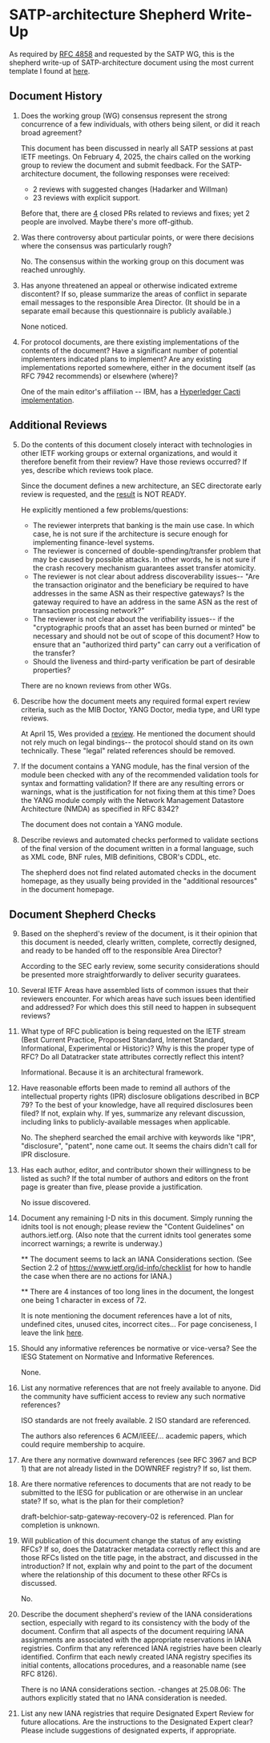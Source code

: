 # SATP-architecture Shepherd Write-Up

As required by [RFC 4858](https://www.rfc-editor.org/rfc/rfc4858.txt) and requested by the SATP WG, this is the shepherd write-up of SATP-architecture document using the most current template I found at [here](https://datatracker.ietf.org/doc/shepherdwriteup-template/individual).


## Document History
1. Does the working group (WG) consensus represent the strong concurrence of a
few individuals, with others being silent, or did it reach broad agreement?

    This document has been discussed in nearly all SATP sessions at past IETF meetings. On February 4, 2025, the chairs called on the working group to review the document and submit feedback. For the SATP-architecture document, the following responses were received:

    * 2 reviews with suggested changes (Hadarker and Willman)
    * 23 reviews with explicit support. 

    Before that, there are [4](https://github.com/ietf-satp/draft-ietf-satp-architecture/pulls?q=is%3Apr+is%3Aclosed) closed PRs related to reviews and fixes; yet 2 people are involved. Maybe there's more off-github.

2. Was there controversy about particular points, or were there decisions where
the consensus was particularly rough?

    No. The consensus within the working group on this document was reached unroughly.

3. Has anyone threatened an appeal or otherwise indicated extreme discontent? If
so, please summarize the areas of conflict in separate email messages to the
responsible Area Director. (It should be in a separate email because this
questionnaire is publicly available.)

    None noticed.

4. For protocol documents, are there existing implementations of the contents of
the document? Have a significant number of potential implementers indicated
plans to implement? Are any existing implementations reported somewhere,
either in the document itself (as RFC 7942 recommends) or elsewhere
(where)?

    One of the main editor's affiliation -- IBM, has a [Hyperledger Cacti implementation](https://hyperledger-cacti.github.io/cacti/).

## Additional Reviews

5. Do the contents of this document closely interact with technologies in other
IETF working groups or external organizations, and would it therefore benefit
from their review? Have those reviews occurred? If yes, describe which
reviews took place.

    Since the document defines a new architecture, an SEC directorate early review is requested, and the [result](https://datatracker.ietf.org/doc/review-ietf-satp-architecture-05-secdir-early-orman-2024-07-14/) is NOT READY.

    He explicitly mentioned a few problems/questions:

    * The reviewer interprets that banking is the main use case. In which case, he is not sure if the architecture is secure enough for implementing finance-level systems.
    * The reviewer is concerned of double-spending/transfer problem that may be caused by possible attacks. In other words, he is not sure if the crash recovery mechanism guarantees asset transfer atomicity.
    * The reviewer is not clear about address discoverability issues-- "Are the transaction originator and the beneficiary be required to have addresses in the same ASN as their respective gateways? Is the gateway required to have an address in the same ASN as the rest of transaction processing network?"
    * The reviewer is not clear about the verifiability issues--  if the "cryptographic proofs that an asset has been burned or minted" be necessary and should not be out of scope of this document? How to ensure that an "authorized third party" can carry out a verification of the transfer?
    * Should the liveness and third-party verification be part of desirable properties?

    There are no known reviews from other WGs.

6. Describe how the document meets any required formal expert review criteria,
such as the MIB Doctor, YANG Doctor, media type, and URI type reviews.

    At April 15, Wes provided a [review](https://mailarchive.ietf.org/arch/msg/sat/jGHdIP2s9e1OboQnvvWxonp2fjs/). He mentioned the document should not rely much on legal bindings-- the protocol should stand on its own technically. These "legal" related references should be removed.

7. If the document contains a YANG module, has the final version of the module
been checked with any of the recommended validation tools for syntax and
formatting validation? If there are any resulting errors or warnings, what is
the justification for not fixing them at this time? Does the YANG module
comply with the Network Management Datastore Architecture (NMDA) as specified
in RFC 8342?

    The document does not contain a YANG module.

8. Describe reviews and automated checks performed to validate sections of the
final version of the document written in a formal language, such as XML code,
BNF rules, MIB definitions, CBOR's CDDL, etc.

    The shepherd does not find related automated checks in the document homepage, as they usually being provided in the "additional resources" in the document homepage.

## Document Shepherd Checks
9. Based on the shepherd's review of the document, is it their opinion that this
document is needed, clearly written, complete, correctly designed, and ready
to be handed off to the responsible Area Director?

    According to the SEC early review, some security considerations should be presented more straightforwardly to deliver security guaratees.

10. Several IETF Areas have assembled lists of common issues that their
reviewers encounter. For which areas have such issues been identified
and addressed? For which does this still need to happen in subsequent
reviews?

11. What type of RFC publication is being requested on the IETF stream (Best
Current Practice, Proposed Standard, Internet Standard,
Informational, Experimental or Historic)? Why is this the proper type
of RFC? Do all Datatracker state attributes correctly reflect this intent?

    Informational. Because it is an architectural framework.

12. Have reasonable efforts been made to remind all authors of the intellectual
property rights (IPR) disclosure obligations described in BCP 79? To
the best of your knowledge, have all required disclosures been filed? If
not, explain why. If yes, summarize any relevant discussion, including links
to publicly-available messages when applicable.

    No.
    The shepherd searched the email archive with keywords like "IPR", "disclosure", "patent", none came out. It seems the chairs didn't call for IPR disclosure.

13. Has each author, editor, and contributor shown their willingness to be
listed as such? If the total number of authors and editors on the front page
is greater than five, please provide a justification.

    No issue discovered.

14. Document any remaining I-D nits in this document. Simply running the idnits
tool is not enough; please review the "Content Guidelines" on
authors.ietf.org. (Also note that the current idnits tool generates
some incorrect warnings; a rewrite is underway.)

    ** The document seems to lack an IANA Considerations section.  (See Section
        2.2 of https://www.ietf.org/id-info/checklist for how to handle the case
        when there are no actions for IANA.)

    ** There are 4 instances of too long lines in the document, the longest one
        being 1 character in excess of 72.

    It is note mentioning the document references have a lot of nits, undefined cites, unused cites, incorrect cites... For page conciseness, I leave the link [here](https://author-tools.ietf.org/api/idnits?url=https://www.ietf.org/archive/id/draft-ietf-satp-architecture-06.txt).

15. Should any informative references be normative or vice-versa? See the IESG
Statement on Normative and Informative References.

    None.

16. List any normative references that are not freely available to anyone. Did
the community have sufficient access to review any such normative
references?

    ISO standards are not freely available. 2 ISO standard are referenced.
    
    The authors also references 6 ACM/IEEE/... academic papers, which could require membership to acquire.

17. Are there any normative downward references (see RFC 3967 and BCP 1)  that are not already listed in the DOWNREF registry? If so,
list them.

18. Are there normative references to documents that are not ready to be
submitted to the IESG for publication or are otherwise in an unclear state?
If so, what is the plan for their completion?

    draft-belchior-satp-gateway-recovery-02 is referenced. Plan for completion is unknown.

19. Will publication of this document change the status of any existing RFCs? If
so, does the Datatracker metadata correctly reflect this and are those RFCs
listed on the title page, in the abstract, and discussed in the
introduction? If not, explain why and point to the part of the document
where the relationship of this document to these other RFCs is discussed.

    No.

20. Describe the document shepherd's review of the IANA considerations section,
especially with regard to its consistency with the body of the document.
Confirm that all aspects of the document requiring IANA assignments are
associated with the appropriate reservations in IANA registries. Confirm
that any referenced IANA registries have been clearly identified. Confirm
that each newly created IANA registry specifies its initial contents,
allocations procedures, and a reasonable name (see RFC 8126).

    There is no IANA considerations section.
    -changes at 25.08.06: The authors explicitly stated that no IANA
    consideration is needed.    

22. List any new IANA registries that require Designated Expert Review for
future allocations. Are the instructions to the Designated Expert clear?
Please include suggestions of designated experts, if appropriate.
